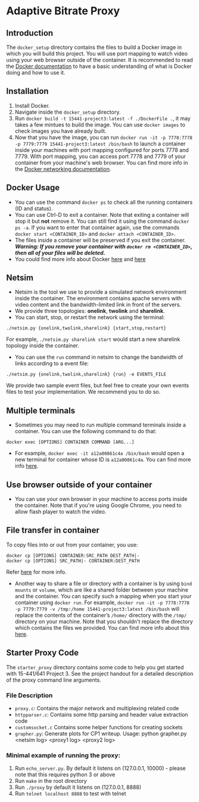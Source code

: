# Adaptive Bitrate Proxy

## Introduction
The `docker_setup` directory contains the files to build a Docker image in which you will build this project. You will use port mapping to watch video using your web browser outside of the container. It is recommended to read the [Docker documentation](https://docs.docker.com/) to have a basic understanding of what is Docker doing and how to use it. 


## Installation
1. Install Docker.
2. Navigate inside the `docker_setup` directory.
3. Run `docker build -t 15441-project3:latest -f ./DockerFile .`, it may takes a few mintues to build the image. You can use `docker images` to check images you have already built.
4. Now that you have the image, you can run 
`docker run -it -p 7778:7778 -p 7779:7779 15441-project3:latest /bin/bash` to launch a container inside your machines with port mapping configured for ports 7778 and 7779. With port mapping, you can access port 7778 and 7779 of your container from your machine's web browser. You can find more info in the [Docker networking documentation](https://docs.docker.com/config/containers/container-networking/).


## Docker Usage
* You can use the command `docker ps` to check all the running containers (ID and status).
* You can use Ctrl-D to exit a container. Note that exiting a container will stop it but **not** remove it. You can still find it using the command `docker ps -a`. If you want to enter that container again, use the commands `docker start <CONTAINER_ID>` and `docker attach <CONTAINER_ID>`.
* The files inside a container will be preserved if you exit the container. ***Warning: If you remove your container with `docker rm <CONTAINER_ID>`, then all of your files will be deleted.***
* You could find more info about Docker [here](https://docs.docker.com/get-started/) and [here](https://docs.docker.com/engine/reference/commandline/container/)


## Netsim
* Netsim is the tool we use to provide a simulated network environment inside the container. The environment contains apache servers with video content and the bandwidth-limited link in front of the servers.
* We provide three topologies: **onelink**, **twolink** and **sharelink**.
* You can start, stop, or restart the network using the terminal:
```
./netsim.py {onelink,twolink,sharelink} {start,stop,restart}
```
For example, `./netsim.py sharelink start` would start a new sharelink topology inside the container.
* You can use the `run` command in netsim to change the bandwidth of links according to a event file:
```
./netsim.py {onelink,twolink,sharelink} {run} -e EVENTS_FILE
```
We provide two sample event files, but feel free to create your own events files to test your implementation. We recommend you to do so.


## Multiple terminals
* Sometimes you may need to run multiple command terminals inside a container. You can use the following command to do that:
```
docker exec [OPTIONS] CONTAINER COMMAND [ARG...]
```
* For example, `docker exec -it a12a00861c4a /bin/bash` would open a new terminal for container whose ID is `a12a00861c4a`. You can find more info [here](https://docs.docker.com/engine/reference/commandline/exec/).


## Use browser outside of your container
* You can use your own browser in your machine to access ports inside the container. Note that if you're using Google Chrome, you need to allow flash player to watch the video.


## File transfer in container
To copy files into or out from your container, you use:
```
docker cp [OPTIONS] CONTAINER:SRC_PATH DEST_PATH|-
docker cp [OPTIONS] SRC_PATH|- CONTAINER:DEST_PATH
```
Refer [here](https://docs.docker.com/engine/reference/commandline/cp/) for more info.
* Another way to share a file or directory with a container is by using `bind mounts` or `volume`, which are like a shared folder between your machine and the container. You can specify such a mapping when you start your container using `docker run`. For example,
`docker run -it -p 7778:7778 -p 7779:7779 -v /tmp:/home 15441-project3:latest /bin/bash` will replace the contents of the container’s `/home/` directory with the `/tmp/` directory on your machine. Note that you shouldn't replace the directory which contains the files we provided. You can find more info about this [here](https://docs.docker.com/storage/bind-mounts/).


## Starter Proxy Code

The `starter_proxy` directory contains some code to help you get started with 15-441/641 Project 3. See the project handout for a detailed description of the proxy command line arguments. 


### File Description

- `proxy.c`: Contains the major network and multiplexing related code
- `httpparser.c`: Contains some http parsing and header value extraction code
- `customsocket.c` Contains some helper functions for creating sockets
- `grapher.py`: Generate plots for CP1 writeup. Usage: python grapher.py \<netsim log\> \<proxy1 log\> \<proxy2 log\>


### Minimal example of running the proxy:

1. Run `echo_server.py`. By default it listens on (127.0.0.1, 10000) - please note that this requires python 3 or above
2. Run `make` in the root directory
3. Run `./proxy` by default it listens on (127.0.0.1, 8888)
4. Run `telnet localhost 8888` to test with telnet
